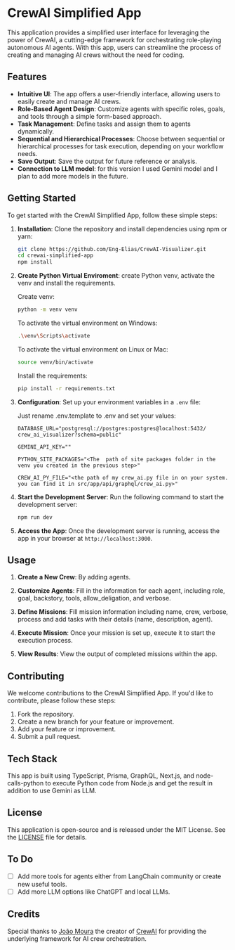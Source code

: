 # CrewAI Simplified App

This application provides a simplified user interface for leveraging the power of CrewAI, a cutting-edge framework for orchestrating role-playing autonomous AI agents. With this app, users can streamline the process of creating and managing AI crews without the need for coding.

## Features

- **Intuitive UI**: The app offers a user-friendly interface, allowing users to easily create and manage AI crews.
- **Role-Based Agent Design**: Customize agents with specific roles, goals, and tools through a simple form-based approach.
- **Task Management**: Define tasks and assign them to agents dynamically.
- **Sequential and Hierarchical Processes**: Choose between sequential or hierarchical processes for task execution, depending on your workflow needs.
- **Save Output**: Save the output for future reference or analysis.
- **Connection to LLM model**: for this version I used Gemini model and I plan to add more models in the future.

## Getting Started

To get started with the CrewAI Simplified App, follow these simple steps:

1. **Installation**: Clone the repository and install dependencies using npm or yarn:

   ```bash
   git clone https://github.com/Eng-Elias/CrewAI-Visualizer.git
   cd crewai-simplified-app
   npm install
   ```

2. **Create Python Virtual Enviroment**: create Python venv, activate the venv and install the requirements.

   Create venv:

   ```bash
   python -m venv venv
   ```

   To activate the virtual environment on Windows:

   ```bash
   .\venv\Scripts\activate
   ```

   To activate the virtual environment on Linux or Mac:

   ```bash
   source venv/bin/activate
   ```

   Install the requirements:

   ```bash
   pip install -r requirements.txt
   ```

3. **Configuration**: Set up your environment variables in a `.env` file:

   Just rename .env.template to .env and set your values:

   ```plaintext
   DATABASE_URL="postgresql://postgres:postgres@localhost:5432/         crew_ai_visualizer?schema=public"

   GEMINI_API_KEY=""

   PYTHON_SITE_PACKAGES="<The  path of site packages folder in the venv you created in the previous step>"

   CREW_AI_PY_FILE="<the path of my crew_ai.py file in on your system. you can find it in src/app/api/graphql/crew_ai.py>"
   ```

4. **Start the Development Server**: Run the following command to start the development server:

   ```bash
   npm run dev
   ```

5. **Access the App**: Once the development server is running, access the app in your browser at `http://localhost:3000`.

## Usage

1. **Create a New Crew**: By adding agents.

2. **Customize Agents**: Fill in the information for each agent, including role, goal, backstory, tools, allow_deligation, and verbose.

3. **Define Missions**: Fill mission information including name, crew, verbose, process and add tasks with their details (name, description, agent).

4. **Execute Mission**: Once your mission is set up, execute it to start the execution process.

5. **View Results**: View the output of completed missions within the app.

## Contributing

We welcome contributions to the CrewAI Simplified App. If you'd like to contribute, please follow these steps:

1. Fork the repository.
2. Create a new branch for your feature or improvement.
3. Add your feature or improvement.
4. Submit a pull request.

## Tech Stack

This app is built using TypeScript, Prisma, GraphQL, Next.js, and node-calls-python to execute Python code from Node.js and get the result in addition to use Gemini as LLM.

## License

This application is open-source and is released under the MIT License. See the [LICENSE](LICENSE) file for details.

## To Do

- [ ] Add more tools for agents either from LangChain community or create new useful tools.
- [ ] Add more LLM options like ChatGPT and local LLMs.

## Credits

Special thanks to [João Moura](https://github.com/joaomdmoura) the creator of [CrewAI](https://github.com/joaomdmoura/crewAI) for providing the underlying framework for AI crew orchestration.
